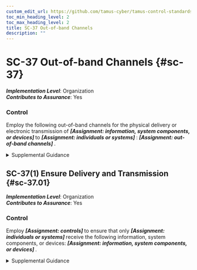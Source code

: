 ```yaml
---
custom_edit_url: https://github.com/tamus-cyber/tamus-control-standards/tree/main/content/tamus.edu/TAMUS_profile.xml
toc_min_heading_level: 2
toc_max_heading_level: 2
title: SC-37 Out-of-band Channels
description: ""
---
```


# SC-37 Out-of-band Channels {#sc-37}

_**Implementation Level**_: Organization\
_**Contributes to Assurance**_: Yes

### Control

Employ the following out-of-band channels for the physical delivery or electronic transmission of <strong title="sc-37_odp.02"> <em>[Assignment: information, system components, or devices]</em> </strong> to <strong title="sc-37_odp.03"> <em>[Assignment: individuals or systems]</em> </strong>: <strong title="sc-37_odp.01"> <em>[Assignment: out-of-band channels]</em> </strong>.

<details>
  <summary>Supplemental Guidance</summary>

Out-of-band channels include local, non-network accesses to systems; network paths physically separate from network paths used for operational traffic; or non-electronic paths, such as the U.S. Postal Service. The use of out-of-band channels is contrasted with the use of in-band channels (i.e., the same channels) that carry routine operational traffic. Out-of-band channels do not have the same vulnerability or exposure as in-band channels. Therefore, the confidentiality, integrity, or availability compromises of in-band channels will not compromise or adversely affect the out-of-band channels. Organizations may employ out-of-band channels in the delivery or transmission of organizational items, including authenticators and credentials; cryptographic key management information; system and data backups; configuration management changes for hardware, firmware, or software; security updates; maintenance information; and malicious code protection updates. For example, cryptographic keys for encrypted files are delivered using a different channel than the file.

</details>

## SC-37(1) Ensure Delivery and Transmission {#sc-37.01}

_**Implementation Level**_: Organization\
_**Contributes to Assurance**_: Yes

### Control

Employ <strong title="sc-37.01_odp.01"> <em>[Assignment: controls]</em> </strong> to ensure that only <strong title="sc-37.01_odp.02"> <em>[Assignment: individuals or systems]</em> </strong> receive the following information, system components, or devices: <strong title="sc-37.01_odp.03"> <em>[Assignment: information, system components, or devices]</em> </strong>.

<details>
  <summary>Supplemental Guidance</summary>

Techniques employed by organizations to ensure that only designated systems or individuals receive certain information, system components, or devices include sending authenticators via an approved courier service but requiring recipients to show some form of government-issued photographic identification as a condition of receipt.

</details>

